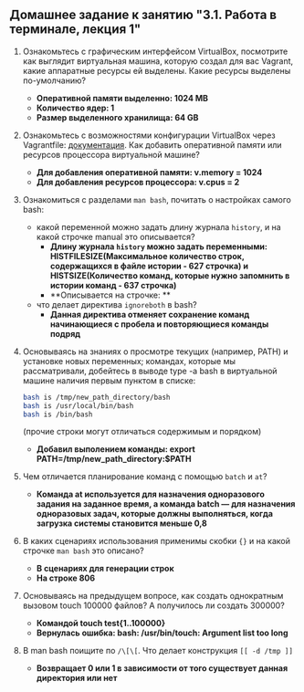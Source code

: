 ## Домашнее задание к занятию "3.1. Работа в терминале, лекция 1"

1. Ознакомьтесь с графическим интерфейсом VirtualBox, посмотрите как выглядит виртуальная машина, 
   которую создал для вас Vagrant, какие аппаратные ресурсы ей выделены. Какие ресурсы выделены по-умолчанию?
    - **Оперативной памяти выделенно: 1024 MB**
    - **Количество ядер: 1**
    - **Размер выделенного хранилища: 64 GB**

1. Ознакомьтесь с возможностями конфигурации VirtualBox через Vagrantfile: 
   [документация](https://www.vagrantup.com/docs/providers/virtualbox/configuration.html). 
   Как добавить оперативной памяти или ресурсов процессора виртуальной машине?
    - **Для добавления оперативной памяти: v.memory = 1024**
    - **Для добавления ресурсов процессора: v.cpus = 2**


1. Ознакомиться с разделами `man bash`, почитать о настройках самого bash:
    - какой переменной можно задать длину журнала `history`, и на какой строчке manual это описывается?
        - **Длину журнала `history` можно задать переменными: HISTFILESIZE(Максимальное количество строк, содержащихся в файле истории - 627 строчка) 
          и HISTSIZE(Количество команд, которые нужно запомнить в истории команд - 637 строчка)**
        - **Описывается на строчке: **
    - что делает директива `ignoreboth` в bash?
        - **Данная директива отменяет сохранение команд начинающиеся с пробела и повторяющиеся команды подряд**

1. Основываясь на знаниях о просмотре текущих (например, PATH) и установке новых переменных; командах, которые мы рассматривали, добейтесь в выводе type -a bash в виртуальной машине наличия первым пунктом в списке:

	```bash
	bash is /tmp/new_path_directory/bash
	bash is /usr/local/bin/bash
	bash is /bin/bash
	```

	(прочие строки могут отличаться содержимым и порядком)

    - **Добавил выполением команды: export PATH=/tmp/new_path_directory:$PATH**
    
1. Чем отличается планирование команд с помощью `batch` и `at`?
    - **Команда at используется для назначения одноразового задания на заданное время, а команда batch — для назначения одноразовых задач, которые должны выполняться, когда загрузка системы становится меньше 0,8**
    
1. В каких сценариях использования применимы скобки `{}` и на какой строчке `man bash` это описано?
   - **В сценариях для генерации строк**
   - **На строке 806**

1. Основываясь на предыдущем вопросе, как создать однократным вызовом touch 100000 файлов? 
   А получилось ли создать 300000?
   - **Командой touch test{1..100000}**
   - **Вернулась ошибка: bash: /usr/bin/touch: Argument list too long**
   
1. В man bash поищите по `/\[\[`. Что делает конструкция `[[ -d /tmp ]]`
   - **Возвращает 0 или 1 в зависимости от того существует данная директория или нет**